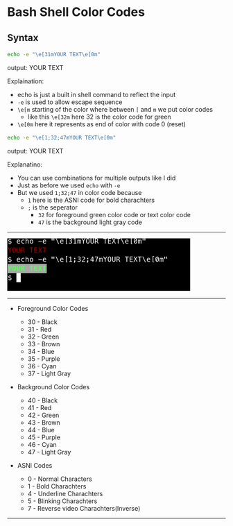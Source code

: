 # Bash Shell Color Codes

## Syntax

```bash
echo -e "\e[31mYOUR TEXT\e[0m"
```

output: YOUR TEXT

Explaination:

- echo is just a built in shell command to reflect the input
- `-e` is used to allow escape sequence
- `\e[m` starting of the color where between `[`  and `m` we put color codes
  - like this `\e[32m` here 32 is the color code for green
- `\e[0m` here it represents as end of color with code 0 (reset)

```bash
echo -e "\e[1;32;47mYOUR TEXT\e[0m"
```

output: YOUR TEXT

Explanatino:

- You can use combinations for multiple outputs like I did
- Just as before we used `echo` with `-e`
- But we used `1;32;47` in color code because
  - `1` here is the ASNI code for bold charachters
  - `;` is the seperator
    - `32` for foreground green color code or text color code
    - `47` is the background light gray code

***
![Eample Screenshot](/screenshots/ss3.png)

***

- Foreground Color Codes
  - 30 - Black
  - 31 - Red
  - 32 - Green
  - 33 - Brown
  - 34 - Blue
  - 35 - Purple
  - 36 - Cyan
  - 37 - Light Gray

- Background Color Codes
  - 40 - Black
  - 41 - Red
  - 42 - Green
  - 43 - Brown
  - 44 - Blue
  - 45 - Purple
  - 46 - Cyan
  - 47 - Light Gray

- ASNI Codes
  - 0 - Normal Characters
  - 1 - Bold Charachters
  - 4 - Underline Charachters
  - 5 - Blinking Charachters
  - 7 - Reverse video Charachters(Inverse)

***
